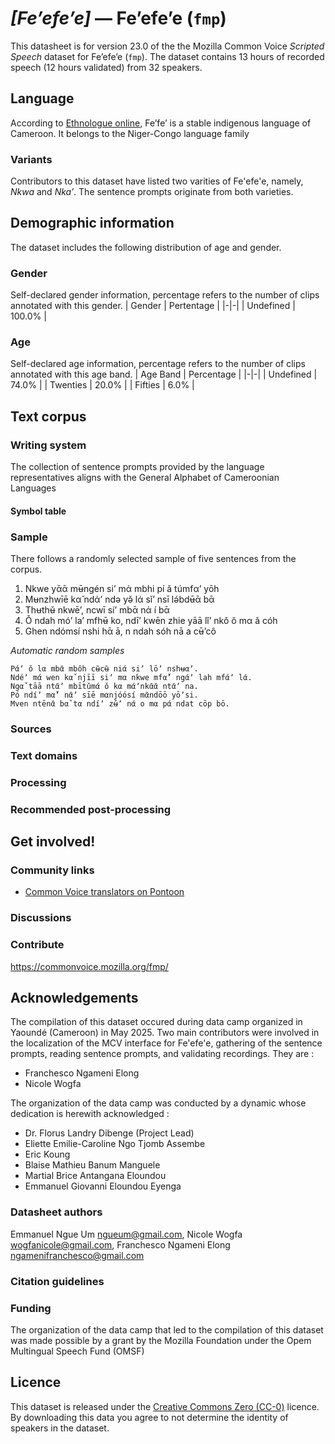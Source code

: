 # *[Feʼefeʼe]* &mdash; Feʼefeʼe (`fmp`)
This datasheet is for version 23.0 of the the Mozilla Common Voice *Scripted Speech* dataset 
for Feʼefeʼe (`fmp`). The dataset contains 13 hours of recorded
speech (12 hours validated) from 32 speakers.

## Language
According to [Ethnologue online](https://www.ethnologue.com/language/fmp/), Fe’fe’ is a stable indigenous language of Cameroon. It belongs to the Niger-Congo language family
<!-- {{LANGUAGE_DESCRIPTION}} -->
<!-- Provide a brief (1-2 paragraph) description of your language -->

### Variants
Contributors to this dataset have listed two varities of Fe'efe'e, namely, *Nkwa* and *Nka’*. The sentence prompts originate from both varieties.
<!-- {{VARIANT_DESCRIPTION}} -->
<!-- @ OPTIONAL @ -->
<!-- Describe the variants (MCV variants) of your language -->

## Demographic information
The dataset includes the following distribution of age and gender.
<!-- You can get a lot of the information in this section from https://analyzer.cv-toolbox.web.tr/browse -->

### Gender
Self-declared gender information, percentage refers to the number of clips annotated with this gender.
| Gender | Pertentage |
|-|-|
| Undefined | 100.0% |
<!-- {{GENDER_TABLE}} -->
<!-- @ AUTOMATICALLY GENERATED @ -->
<!-- | Gender | Frequency |
|--------|-----------|
| male, masculine | ? |
| undeclared | ? |
| female, feminine | ? | -->

### Age
Self-declared age information, percentage refers to the number of clips annotated with this age band.
| Age Band | Percentage |
|-|-|
| Undefined | 74.0% |
| Twenties | 20.0% |
| Fifties | 6.0% |
<!-- {{AGE_TABLE}} -->
<!-- @ AUTOMATICALLY GENERATED @ -->
<!-- | Age band | Frequency |
|----------|-----------|
| teens | ? |
| twenties | ? |
| thirties | ? |
| fourties | ? |
| fifties | ? |
   ...if other age ranges are present in your data, add rows... -->

## Text corpus
<!-- {{TEXT_CORPUS_DESCRIPTION}} -->
<!-- @ OPTIONAL @ -->
<!-- An overview of the text corpus, with information such as average length (in characters and words) of validated sentences. -->

### Writing system
The collection of sentence prompts provided by the language representatives aligns with the General Alphabet of Cameroonian Languages
<!-- {{WRITING_SYSTEM_DESCRIPTION}} -->
<!-- @ OPTIONAL @ -->
<!-- A description of the writing system (or writing systems) used in the text corpus -->

#### Symbol table
<!-- {{ALPHABET_TABLE}} -->
<!-- @ OPTIONAL @ -->
<!-- If the writing system is alphabetic, you can include the valid alphabet here -->

### Sample
There follows a randomly selected sample of five sentences from the corpus.

1. Nkwe yᾱᾱ mʉ̄ngén siʼ mά mbhi pí ǎ túmfαʼ yōh
2. Mʉnzhwīē kα̌ ndάʼ ndə yə̌ lά sǐʼ nsī lə́bdʉ̄ᾱ bᾱ
3. Thʉthʉ̌ nkwēʼ, ncwī síʼ mbᾱ nά í bᾱ
4. Ǒ ndah móʼ laʼ mfhʉ̄ ko, ndīʼ kwēn zhie yāā lǐʼ nkǒ ǒ mα ǎ cóh
5. Ghen ndómsí nshi hᾱ ā, n ndah sóh nā a cʉ̄ʼcô

*Automatic random samples*

```
Pάʼ ǒ lα mbᾱ mbǒh cʉ̄cʉ̄ niά siʼ lōʼ nshʉαʼ.
Ndéʼ mά wen kα̌ njīī siʼ mα nkwe mfα̌ʼ ngάʼ lah mfάʼ lά.
Ngα̌ tāā ntᾱʼ mbītǔmά ǒ kα mάʼnkᾱᾱ ntᾱʼ na.
Pó ndíʼ mα̌ʼ nᾱʼ sīē mαnjóósí mᾱndōō yōʼsi.
Mven ntēnᾱ bα̌ tα ndíʼ zʉ̌ʼ nά o mα pά ndat cōp bō.
```
<!-- {{SENTENCES_SAMPLE}} -->

### Sources
<!-- {{SOURCES_LIST}} -->
<!-- @ OPTIONAL @ -->
<!-- A list of sentence sources, can be curated to the top-N -->

### Text domains
<!-- {{TEXT_DOMAIN_DESCRIPTION}} -->
<!-- @ OPTIONAL @ -->
<!-- What text domains are represented in the corpus? -->

### Processing
<!-- {{PROCESSING_DESCRIPTION}} -->
<!-- @ OPTIONAL @ -->
<!-- How has the text data been processed -->

### Recommended post-processing
<!-- {{RECOMMENDED_POSTPROCESSING_DESCRIPTION}} -->
<!-- @ OPTIONAL @ -->
<!-- What should people do before they use the data, for example Unicode normalisation -->

## Get involved!

### Community links

* [Common Voice translators on Pontoon](https://pontoon.mozilla.org/fmp/common-voice/contributors/)
<!-- {{COMMUNITY_LINKS_LIST}} -->
<!-- @ OPTIONAL @ -->
<!-- Links to community chats / fora -->

### Discussions
<!-- {{DISCUSSION_LINKS_LIST}} -->
<!-- @ OPTIONAL @ -->
<!-- Any links to discussions, for example on Discourse or other fora or blogs can be included here -->

### Contribute
https://commonvoice.mozilla.org/fmp/
<!-- {{CONTRIBUTE_LINKS_LIST}} -->
<!-- Here you can include links for how to contribute to the dataset -->

## Acknowledgements
The compilation of this dataset occured during data camp organized in Yaoundé (Cameroon) in May 2025. Two main contributors were involved in the localization of the MCV interface for Fe'efe'e, gathering of the sentence prompts, reading sentence prompts, and validating recordings. They are :
- Franchesco Ngameni Elong
- Nicole Wogfa

The organization of the data camp was conducted by a dynamic whose dedication is herewith acknowledged :
- Dr. Florus Landry Dibenge (Project Lead)
- Eliette Emilie-Caroline Ngo Tjomb Assembe
- Eric Koung
- Blaise Mathieu Banum Manguele
- Martial Brice Antangana Eloundou
- Emmanuel Giovanni Eloundou Eyenga

### Datasheet authors
Emmanuel Ngue Um <ngueum@gmail.com>, Nicole Wogfa <wogfanicole@gmail.com>, Franchesco Ngameni Elong <ngamenifranchesco@gmail.com>
<!-- {{DATASHEET_AUTHORS_LIST}} -->
<!-- A list in the format of: Your Name <email@email.com> -->

### Citation guidelines
<!-- {{CITATION_DESCRIPTION}} -->
<!-- @ OPTIONAL @ -->
<!-- If you published a paper and would like people to cite it, you can include the BiBTeX here -->

### Funding
The organization of the data camp that led to the compilation of this dataset was made possible by a grant by the Mozilla Foundation under the Opem Multingual Speech Fund (OMSF)
<!-- {{FUNDING_DESCRIPTION}} -->
<!-- @ OPTIONAL @ -->
<!-- If you received any funding, you can include the acknowledgement here -->

## Licence
This dataset is released under the [Creative Commons Zero (CC-0)](https://creativecommons.org/public-domain/cc0/) licence. By downloading this data
you agree to not determine the identity of speakers in the dataset.